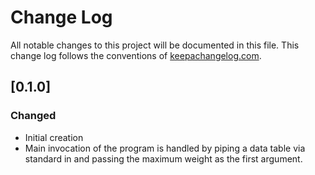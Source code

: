# Change Log
All notable changes to this project will be documented in this file. This change log follows the conventions of [keepachangelog.com](http://keepachangelog.com/).

## [0.1.0]
### Changed
- Initial creation
- Main invocation of the program is handled by piping a data table via standard in and passing the maximum weight as the first argument.

